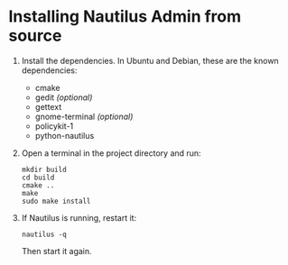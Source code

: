 Installing Nautilus Admin from source
=====================================

1.  Install the dependencies.
    In Ubuntu and Debian, these are the known dependencies:

    *   cmake
    *   gedit *(optional)*
    *   gettext
    *   gnome-terminal *(optional)*
    *   policykit-1
    *   python-nautilus

2.  Open a terminal in the project directory and run:

        mkdir build
        cd build
        cmake ..
        make
        sudo make install

3.  If Nautilus is running, restart it:

        nautilus -q

    Then start it again.
